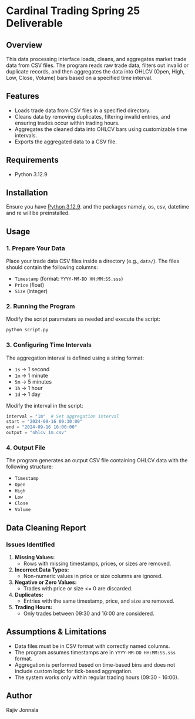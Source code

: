 # Cardinal Trading Spring 25 Deliverable

## Overview
This data processing interface loads, cleans, and aggregates market trade data from CSV files. The program reads raw trade data, filters out invalid or duplicate records, and then aggregates the data into OHLCV (Open, High, Low, Close, Volume) bars based on a specified time interval.

## Features
- Loads trade data from CSV files in a specified directory.
- Cleans data by removing duplicates, filtering invalid entries, and ensuring trades occur within trading hours.
- Aggregates the cleaned data into OHLCV bars using customizable time intervals.
- Exports the aggregated data to a CSV file.

## Requirements
- Python 3.12.9

## Installation
Ensure you have [Python 3.12.9](https://www.python.org/downloads/). and the packages namely, os, csv, datetime and re will be preinstalled.

## Usage
### 1. Prepare Your Data
Place your trade data CSV files inside a directory (e.g., `data/`). The files should contain the following columns:
- `Timestamp` (format: `YYYY-MM-DD HH:MM:SS.sss`)
- `Price` (float)
- `Size` (integer)

### 2. Running the Program
Modify the script parameters as needed and execute the script:
```sh
python script.py
```

### 3. Configuring Time Intervals
The aggregation interval is defined using a string format:
- `1s` -> 1 second
- `1m` -> 1 minute
- `5m` -> 5 minutes
- `1h` -> 1 hour
- `1d` -> 1 day

Modify the interval in the script:
```python
interval = "1m"  # Set aggregation interval
start = "2024-09-16 09:30:00"
end = "2024-09-16 16:00:00"
output = "ohlcv_1m.csv"
```

### 4. Output File
The program generates an output CSV file containing OHLCV data with the following structure:
- `Timestamp`
- `Open`
- `High`
- `Low`
- `Close`
- `Volume`

## Data Cleaning Report
### Issues Identified
1. **Missing Values:**
   - Rows with missing timestamps, prices, or sizes are removed.
2. **Incorrect Data Types:**
   - Non-numeric values in price or size columns are ignored.
3. **Negative or Zero Values:**
   - Trades with price or size <= 0 are discarded.
4. **Duplicates:**
   - Entries with the same timestamp, price, and size are removed.
5. **Trading Hours:**
   - Only trades between 09:30 and 16:00 are considered.

## Assumptions & Limitations
- Data files must be in CSV format with correctly named columns.
- The program assumes timestamps are in `YYYY-MM-DD HH:MM:SS.sss` format.
- Aggregation is performed based on time-based bins and does not include custom logic for tick-based aggregation.
- The system works only within regular trading hours (09:30 - 16:00).

## Author
Rajiv Jonnala






